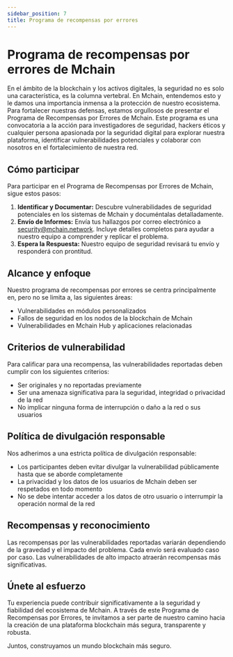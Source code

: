 ```yaml
---
sidebar_position: 7
title: Programa de recompensas por errores
---
```


# Programa de recompensas por errores de Mchain

En el ámbito de la blockchain y los activos digitales, la seguridad no es solo una característica, es la columna vertebral. En Mchain, entendemos esto y le damos una importancia inmensa a la protección de nuestro ecosistema. Para fortalecer nuestras defensas, estamos orgullosos de presentar el Programa de Recompensas por Errores de Mchain. Este programa es una convocatoria a la acción para investigadores de seguridad, hackers éticos y cualquier persona apasionada por la seguridad digital para explorar nuestra plataforma, identificar vulnerabilidades potenciales y colaborar con nosotros en el fortalecimiento de nuestra red.

## Cómo participar

Para participar en el Programa de Recompensas por Errores de Mchain, sigue estos pasos:

1. **Identificar y Documentar:** Descubre vulnerabilidades de seguridad potenciales en los sistemas de Mchain y documéntalas detalladamente.
2. **Envío de Informes:** Envía tus hallazgos por correo electrónico a security@mchain.network. Incluye detalles completos para ayudar a nuestro equipo a comprender y replicar el problema.
3. **Espera la Respuesta:** Nuestro equipo de seguridad revisará tu envío y responderá con prontitud.

## Alcance y enfoque

Nuestro programa de recompensas por errores se centra principalmente en, pero no se limita a, las siguientes áreas:

- Vulnerabilidades en módulos personalizados
- Fallos de seguridad en los nodos de la blockchain de Mchain
- Vulnerabilidades en Mchain Hub y aplicaciones relacionadas

## Criterios de vulnerabilidad

Para calificar para una recompensa, las vulnerabilidades reportadas deben cumplir con los siguientes criterios:

- Ser originales y no reportadas previamente
- Ser una amenaza significativa para la seguridad, integridad o privacidad de la red
- No implicar ninguna forma de interrupción o daño a la red o sus usuarios

## Política de divulgación responsable

Nos adherimos a una estricta política de divulgación responsable:

- Los participantes deben evitar divulgar la vulnerabilidad públicamente hasta que se aborde completamente
- La privacidad y los datos de los usuarios de Mchain deben ser respetados en todo momento
- No se debe intentar acceder a los datos de otro usuario o interrumpir la operación normal de la red

## Recompensas y reconocimiento

Las recompensas por las vulnerabilidades reportadas variarán dependiendo de la gravedad y el impacto del problema. Cada envío será evaluado caso por caso. Las vulnerabilidades de alto impacto atraerán recompensas más significativas.

## Únete al esfuerzo

Tu experiencia puede contribuir significativamente a la seguridad y fiabilidad del ecosistema de Mchain. A través de este Programa de Recompensas por Errores, te invitamos a ser parte de nuestro camino hacia la creación de una plataforma blockchain más segura, transparente y robusta.

Juntos, construyamos un mundo blockchain más seguro.
